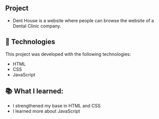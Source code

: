 ## Project
- Dent House is a website where people can browse the website of a Dental Clinic company.

## 🚀 Technologies

This project was developed with the following technologies:

- HTML
- CSS
- JavaScript

## 📚 What I learned:
- I strengthened my base in HTML and CSS
- I learned more about JavaScript
